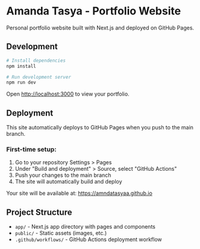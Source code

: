 # Amanda Tasya - Portfolio Website

Personal portfolio website built with Next.js and deployed on GitHub Pages.

## Development

```bash
# Install dependencies
npm install

# Run development server
npm run dev
```

Open [http://localhost:3000](http://localhost:3000) to view your portfolio.

## Deployment

This site automatically deploys to GitHub Pages when you push to the main branch.

### First-time setup:

1. Go to your repository Settings > Pages
2. Under "Build and deployment" > Source, select "GitHub Actions"
3. Push your changes to the main branch
4. The site will automatically build and deploy

Your site will be available at: https://amndatasyaa.github.io

## Project Structure

- `app/` - Next.js app directory with pages and components
- `public/` - Static assets (images, etc.)
- `.github/workflows/` - GitHub Actions deployment workflow
